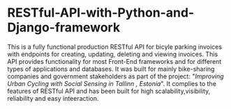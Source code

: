 # RESTful-API-with-Python-and-Django-framework
 This is a fully functional production RESTful API for bicyle parking invoices with endpoints for creating, updating, deleting and viewing  invoices. This API provides functionality for most Front-End frameworks and for different types of applications and databases. It was built for mainly bike-sharing companies and government stakeholders as part of the project: "<i>Improving Urban Cycling with Social Sensing in Tallinn , Estonia</i>". It complies to the features of RESTful API and has been built for high scalability,visibility, reliability and easy inteeraction.
